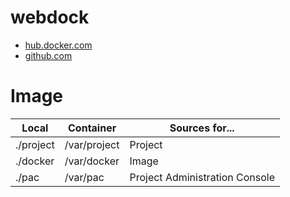 # webdock

- [hub.docker.com](https://hub.docker.com/r/m4rku5/webdock)
- [github.com](https://github.com/M4RKU5-C0D3/webdock)

# Image

| Local     | Container     | Sources for...                    |
|-----------|---------------|-----------------------------------|
| ./project | /var/project  | Project                           |
| ./docker  | /var/docker   | Image                             |
| ./pac     | /var/pac      | Project Administration Console    |
